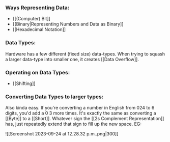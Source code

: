 ### Ways Representing Data:
- [[(Computer) Bit]]
- [[Binary|Representing Numbers and Data as Binary]]
- [[Hexadecimal Notation]]

### Data Types:
Hardware has a few different (fixed size) data-types. When trying to squash a larger data-type into smaller one, it creates [[Data Overflow]]. 

### Operating on Data Types:
- [[Shifting]]


### Converting Data Types to larger types:
Also kinda easy. If you're converting a number in English from 024 to 6 digits, you'd add a 0 3 more times. It's exactly the same as converting a [[Byte]] to a [[Short]]. Whatever sign the [[2s Complement Representation]] has, just repeatedly extend that sign to fill up the new space. EG:

![[Screenshot 2023-09-24 at 12.28.32 p.m..png|300]]

